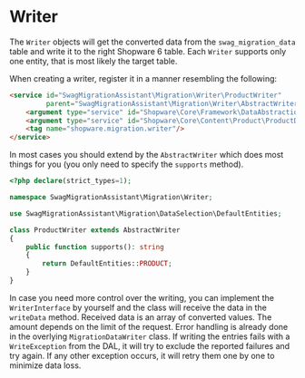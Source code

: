 # Writer

The `Writer` objects will get the converted data from the `swag_migration_data` table and write it to the right Shopware 6 table. Each `Writer` supports only one entity, that is most likely the target table.

When creating a writer, register it in a manner resembling the following:

```html
<service id="SwagMigrationAssistant\Migration\Writer\ProductWriter"
         parent="SwagMigrationAssistant\Migration\Writer\AbstractWriter">
    <argument type="service" id="Shopware\Core\Framework\DataAbstractionLayer\Write\EntityWriter"/>
    <argument type="service" id="Shopware\Core\Content\Product\ProductDefinition"/>
    <tag name="shopware.migration.writer"/>
</service>
```

In most cases you should extend by the `AbstractWriter` which does most things for you \(you only need to specify the `supports` method\).

```php
<?php declare(strict_types=1);

namespace SwagMigrationAssistant\Migration\Writer;

use SwagMigrationAssistant\Migration\DataSelection\DefaultEntities;

class ProductWriter extends AbstractWriter
{
    public function supports(): string
    {
        return DefaultEntities::PRODUCT;
    }
}
```

In case you need more control over the writing, you can implement the `WriterInterface` by yourself and the class will receive the data in the `writeData` method. Received data is an array of converted values. The amount depends on the limit of the request. Error handling is already done in the overlying `MigrationDataWriter` class. If writing the entries fails with a `WriteException` from the DAL, it will try to exclude the reported failures and try again. If any other exception occurs, it will retry them one by one to minimize data loss.
